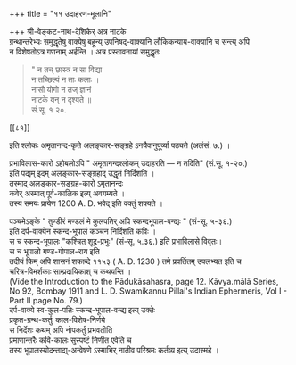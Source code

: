 +++
title = "११ उदाहरण-मूलानि"

+++
श्री-वेङ्कट-नाथ-देशिकैर् अत्र नाटके  
ग्रन्थान्तरेभ्यः समुद्धृतेषु वाक्येषु बहून्य् उपनिषद्-वाक्यानि लौकिकन्याय-वाक्यानि च सन्त्य् अपि  
न विशेषतोऽत्र गणनाम् अर्हन्ति । अत्र प्रस्तावनायां समुद्धृतः 

> " न तच् छास्त्रं न सा विद्या  
न तच्छिल्पं न ताः कलाः ।  
नासौ योगो न तज् ज्ञानं  
नाटके यन् न दृश्यते ॥  
> सं.सू. १ २०.

[[८१]] 

इति श्लोकः अमृतानन्द-कृते अलङ्कार-सङ्ग्रहे ऽनयैवानुपूर्व्या पठ्यते (अलंसं. ७.) । 

प्रभाविलास-कारो ऽहोबलोऽपि " अमृतानन्दश्लोकम् उदाहरति — न तदिति" (सं.सू. १-२०.)  
इति पद्यम् इदम् अलङ्कार-सङ्ग्रहाद् उद्धृतं निर्दिशति ।  
तस्माद् अलङ्कार-सङ्ग्रह-कारो ऽमृतानन्दः  
कवेर् अस्मात् पूर्व-कालिक इत्य् अवगम्यते ।  
तस्य समयः प्रायेण 1200 A. D. भवेद् इति वक्तुं शक्यते ।  

पञ्चमेऽङ्के " तुण्डीरं मण्डलं मे कुलपतिर् अपि स्कन्दभूपाल-वन्द्यः " (सं-सू. ५-३६.)  
इति दर्प-वाक्येन स्कन्द-भूपालं कञ्चन निर्दिशति कविः ।  
स च स्कन्द-भूपालः "कश्चित् शूद्र-प्रभुः" (सं-सू. ५.३६.) इति प्रभाविलासे विवृतः।  
स च भूपालो गण्ड-गोपाल-राय इति  
तदीयं किम् अपि शासनं शकाब्दे ११५३ ( A. D. 1230 ) तमे प्रवर्तितम् उपलभ्यत इति च  
चरित्र-विमर्शकाः साम्प्रदायिकाश् च कथयन्ति ।  
(Vide the Introduction to the Pādukāsahasra, page 12. Kāvya.mālā Series, No 92, Bombay 1911 and L. D. Swamikannu Pillai's Indian Ephermeris, Vol I - Part II page No. 79.)  
दर्प-वाक्ये स्व-कुल-पतिः स्कन्द-भूपाल-वन्द्य इत्य् उक्तेः  
प्रकृत-ग्रन्थ-कर्तुः काल-विशेष-निर्णये  
स निर्देशः कथम् अपि नोपकर्तुं प्रभवतीति  
प्रमाणान्तरैः कवि-कालः सुस्पष्टं निर्णीत एवेति च  
तस्य भूपालस्योदन्ताद्य्-अन्वेषणे ऽस्माभिर् नातीव परिश्रमः कर्तव्य इत्य् उदास्महे । 
